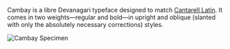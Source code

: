 Cambay is a libre Devanagari typeface designed to match [Cantarell Latin](https://www.google.com/fonts/specimen/Cantarell). It comes in two weights—regular and bold—in upright and oblique (slanted with only the absolutely necessary corrections) styles.  
  
  
![Cambay Specimen](https://rawgit.com/anexasajoop/cambay/master/PDF%20Tests/Cambay.svg)

